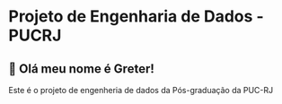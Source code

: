 # Projeto de Engenharia de Dados - PUCRJ
## 👋 Olá meu nome é Greter!
Este é o projeto de engenheria de dados da Pós-graduação da PUC-RJ
